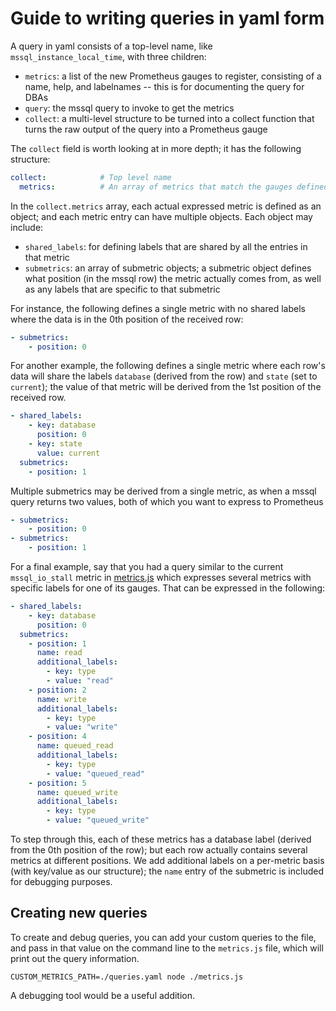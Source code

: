 # Guide to writing queries in yaml form

A query in yaml consists of a top-level name, like `mssql_instance_local_time`, with three children:

* `metrics`: a list of the new Prometheus gauges to register, consisting of a name, help, and labelnames -- this is for documenting the query for DBAs
* `query`: the mssql query to invoke to get the metrics
* `collect`: a multi-level structure to be turned into a collect function that turns the raw output of the query into a Prometheus gauge

The `collect` field is worth looking at in more depth; it has the following structure:

```yaml
collect:            # Top level name
  metrics:          # An array of metrics that match the gauges defined in the `metrics` field above; each Prometheus gauge can actually include multiple expressed metrics, though most of the time there is a one-to-one relation between gauges and metrics
```

In the `collect.metrics` array, each actual expressed metric is defined as an object; and each metric entry can have multiple objects. Each object may include:

* `shared_labels`: for defining labels that are shared by all the entries in that metric
* `submetrics`: an array of submetric objects; a submetric object defines what position (in the mssql row) the metric actually comes from, as well as any labels that are specific to that submetric

For instance, the following defines a single metric with no shared labels where the data is in the 0th position of the received row:

```yaml
- submetrics:
    - position: 0
```

For another example, the following defines a single metric where each row's data will share the labels `database` (derived from the row) and `state` (set to `current`); the value of that metric will be derived from the 1st position of the received row.

```yaml
- shared_labels: 
    - key: database
      position: 0
    - key: state
      value: current 
  submetrics:
    - position: 1
```

Multiple submetrics may be derived from a single metric, as when a mssql query returns two values, both of which you want to express to Prometheus

```yaml
- submetrics:
    - position: 0
- submetrics:
    - position: 1
```

For a final example, say that you had a query similar to the current `mssql_io_stall` metric in [metrics.js](metrics.js) which expresses several metrics with specific labels for one of its gauges. That can be expressed in the following:

```yaml
- shared_labels: 
    - key: database
      position: 0
  submetrics:
    - position: 1
      name: read
      additional_labels:
        - key: type
        - value: "read"
    - position: 2
      name: write
      additional_labels:
        - key: type
        - value: "write"
    - position: 4
      name: queued_read
      additional_labels:
        - key: type
        - value: "queued_read"
    - position: 5
      name: queued_write
      additional_labels:
        - key: type
        - value: "queued_write"
```

To step through this, each of these metrics has a database label (derived from the 0th position of the row); but each row actually contains several metrics at different positions. We add additional labels on a per-metric basis (with key/value as our structure); the `name` entry of the submetric is included for debugging purposes.

## Creating new queries

To create and debug queries, you can add your custom queries to the file, and pass in that value on the command line to the `metrics.js` file, which will print out the query information.

```
CUSTOM_METRICS_PATH=./queries.yaml node ./metrics.js
```

A debugging tool would be a useful addition.